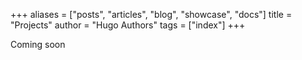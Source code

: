 +++
aliases = ["posts", "articles", "blog", "showcase", "docs"]
title = "Projects"
author = "Hugo Authors"
tags = ["index"]
+++

Coming soon